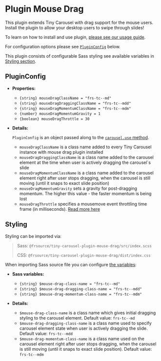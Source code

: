 # Plugin Mouse Drag

This plugin extends Tiny Carousel with drag support for the mouse users. Install the plugin to allow your desktop users to swipe through slides!

To learn on how to install and use plugin, [please see our usage guide](../../guide/usage/#plugin-mouse-drag).

For configuration options please see [`PluginConfig`](#pluginconfig) below.

This plugin consists of configurable Sass styling see available variables in [Styling section](#styling).

<!-- textlint-disable -->
## PluginConfig
<!-- textlint-enable -->

- **Properties:**

    - `{string} mouseDragClassName = "frs-tc--md"`
    - `{string} mouseDragDraggingClassName = "frs-tc--mdd"`
    - `{string} mouseDragMomentumClassName = "frs-tc--mdm"`
    - `{number} mouseDragMomentumGravity = 1`
    - `{boolean} mouseDragThrottle = 30`

- **Details:**

    `PluginConfig` is an object passed along to the [`carousel.use` method](./core/#carousel-use).
    - `mouseDragClassName` is a class name added to every Tiny Carousel instance with mouse drag plugin installed
    - `mouseDragDraggingClassName` is a class name added to the carousel element at the time when user is actively dragging the carousel`s slide
    - `mouseDragMomentumClassName` is a class name added to the carousel element right after user stops dragging, when the carousel is still moving (until it snaps to exact slide position)
    - `mouseDragMomentumGravity` sets a gravity for post-dragging momentum. The higher this value - the faster momentum is being lost
    - `mouseDragThrottle` specifies a mousemove event throttling time frame (in milliseconds). <a href="https://codeburst.io/throttling-and-debouncing-in-javascript-b01cad5c8edf">Read more here</a>

## Styling

Styling can be imported via:

> Sass: `@frsource/tiny-carousel-plugin-mouse-drag/src/index.scss`
>
> CSS: `@frsource/tiny-carousel-plugin-mouse-drag/dist/index.css`

When importing Sass source file you can configure [the variables](sass-lang.com/documentation/variables):

- **Sass variables:**

    - `{string} $mouse-drag-class-name = "frs-tc--md"`
    - `{string} $mouse-drag-dragging-class-name = "frs-tc--mdd"`
    - `{string} $mouse-drag-momentum-class-name = "frs-tc--mdm"`

- **Details:**

    - `$mouse-drag-class-name` is a class name which gives initial dragging styling to the carousel element. Default value: `frs-tc--md`
    - `$mouse-drag-dragging-class-name` is a class name used to specify carousel element state when user is actively dragging the slide. Default value: `frs-tc--mdd`
    - `$mouse-drag-momentum-class-name` is a class name used on the carousel element right after user stops dragging, when the carousel is still moving (until it snaps to exact slide position). Default value: `frs-tc--mdm`

